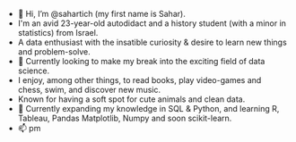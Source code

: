 - 👋 Hi, I’m @sahartich (my first name is Sahar).
- I'm an avid 23-year-old autodidact and a history student (with a minor in statistics) from Israel.
- A data enthusiast with the insatible curiosity & desire to learn new things and problem-solve. 
- 👀 Currently looking to make my break into the exciting field of data science.
- I enjoy, among other things, to read books, play video-games and chess, swim, and discover new music.
- Known for having a soft spot for cute animals and clean data.
- 🌱 Currently expanding my knowledge in SQL & Python, and learning R, Tableau, Pandas Matplotlib, Numpy and soon scikit-learn.
- 📫 pm

<!---
sahartich/sahartich is a ✨ special ✨ repository because its `README.md` (this file) appears on your GitHub profile.
You can click the Preview link to take a look at your changes.
--->
